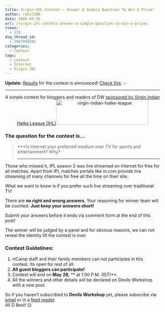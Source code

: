 ```yaml
---
title: Virgin-IHL Contest – Answer A Simple Question To Win A Prize!
author: rahul286
date: 2009-05-26
url: /virgin-ihl-contets-answer-a-simple-question-to-win-a-prize/
views:
  - 118
dsq_thread_id:
  - 2947098491
categories:
  - Contest
tags:
  - contest
  - Internet
  - Virgin IHL
---
```

**Update:** [Results][1] for the contest is announced! [Check this][1]. <img src="http://devilsworkshop.org/wp-includes/images/smilies/simple-smile.png" alt=":-)" class="wp-smiley" style="height: 1em; max-height: 1em;" />

* * *

<p style="text-align: center">
  A simple contest for bloggers and readers of DW <a href="http://www.indianhatkeleague.com/" onclick="_gaq.push(['_trackEvent', 'outbound-article', 'http://www.indianhatkeleague.com/', 'spon']);" >spon</a><a href="http://www.indianhatkeleague.com/" onclick="_gaq.push(['_trackEvent', 'outbound-article', 'http://www.indianhatkeleague.com/', 'sored by ']);" >sored by </a><a href="http://www.indianhatkeleague.com/" onclick="_gaq.push(['_trackEvent', 'outbound-article', 'http://www.indianhatkeleague.com/', 'Virgin In']);" >Virgin In</a><a href="http://www.indianhatkeleague.com/" onclick="_gaq.push(['_trackEvent', 'outbound-article', 'http://www.indianhatkeleague.com/', 'dia']);" >dia</a><a href="http://www.indianhatkeleague.com/" onclick="_gaq.push(['_trackEvent', 'outbound-article', 'http://www.indianhatkeleague.com/', 'n Hatke League (IHL)']);" >n Hatke League (IHL)</a><a href="http://www.indianhatkeleague.com/" onclick="_gaq.push(['_trackEvent', 'outbound-article', 'http://www.indianhatkeleague.com/', '']);" ><img class="size-medium  aligncenter wp-image-52609" src="http://www.crictalks.com/files/2009/05/virgin-indian-hatke-league-300x82.png" alt="virgin-indian-hatke-league" width="300" height="82" /></a>
</p>

### The question for the contest is&#8230;

> ***Is Internet your preferred medium over TV for sports and entertainment? Why?  
> ***

Those who missed it, IPL season 2 was live streamed on Internet for free for all matches. Apart from IPL matches portals like in.com provide live streaming of many channels for free all the time on their site.

What we want to know is if you prefer such live streaming over traditional TV!

There are **no right and wrong answers**. Your reasoning for winner team will be counted. **Just keep your answers short!**

Submit your answers before it ends via comment form at the end of this post!

The winner will be judged by a panel and for obvious reasons, we can not reveal the identity till the contest is over.

### Contest Guidelines:

  1. rtCamp staff and their family members can not participate in this contest. Its open for rest of all.
  2. **All guest bloggers can participate!**
  3. Contest will end on **May** **28,** ** at 1:00 P.M. (IST)**.
  4. All the winners and other details will be declared on Devils Workshop with a new post.

So if you haven&#8217;t subscribed to **Devils Workshop** yet, please subscribe via <a href="http://feedburner.google.com/fb/a/mailverify?uri=rb286" onclick="_gaq.push(['_trackEvent', 'outbound-article', 'http://feedburner.google.com/fb/a/mailverify?uri=rb286', 'email']);" >email</a> or in a <a href="http://feeds.crictalks.com/rb286" onclick="_gaq.push(['_trackEvent', 'outbound-article', 'http://feeds.crictalks.com/rb286', 'feed reader']);" >feed reader</a>.  
All D Best! 😉

 [1]: http://devilsworkshop.org/result-for-virgin-ihl-contest-on-dw-and-more/
